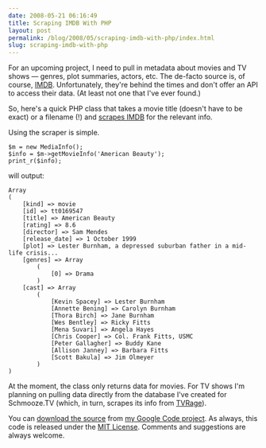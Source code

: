 ```yaml
---
date: 2008-05-21 06:16:49
title: Scraping IMDB With PHP
layout: post
permalink: /blog/2008/05/scraping-imdb-with-php/index.html
slug: scraping-imdb-with-php
---
```

For an upcoming project, I need to pull in metadata about movies and TV shows &mdash; genres, plot summaries, actors, etc. The de-facto source is, of course, [IMDB](http://imdb.com). Unfortunately, they're behind the times and don't offer an API to access their data. (At least not one that I've ever found.)

So, here's a quick PHP class that takes a movie title (doesn't have to be exact) or a filename (!) and [scrapes IMDB](http://code.google.com/p/tylerhall/source/browse/trunk/media-info/class.media.php) for the relevant info.

Using the scraper is simple.

    $m = new MediaInfo();
    $info = $m->getMovieInfo('American Beauty');
    print_r($info);

will output:

    Array
    (
        [kind] => movie
        [id] => tt0169547
        [title] => American Beauty
        [rating] => 8.6
        [director] => Sam Mendes
        [release_date] => 1 October 1999
        [plot] => Lester Burnham, a depressed suburban father in a mid-life crisis...
        [genres] => Array
            (
                [0] => Drama
            )
        [cast] => Array
            (
                [Kevin Spacey] => Lester Burnham
                [Annette Bening] => Carolyn Burnham
                [Thora Birch] => Jane Burnham
                [Wes Bentley] => Ricky Fitts
                [Mena Suvari] => Angela Hayes
                [Chris Cooper] => Col. Frank Fitts, USMC
                [Peter Gallagher] => Buddy Kane
                [Allison Janney] => Barbara Fitts
                [Scott Bakula] => Jim Olmeyer
            )
    )

At the moment, the class only returns data for movies. For TV shows I'm planning on pulling data directly from the database I've created for Schmooze.TV (which, in turn, scrapes its info from [TVRage](http://www.tvrage.com/)).

You can [download the source](http://code.google.com/p/tylerhall/source/browse/trunk/media-info/class.media.php) from [my Google Code project](http://code.google.com/p/tylerhall/). As always, this code is released under the [MIT License](http://www.opensource.org/licenses/mit-license.php). Comments and suggestions are always welcome.